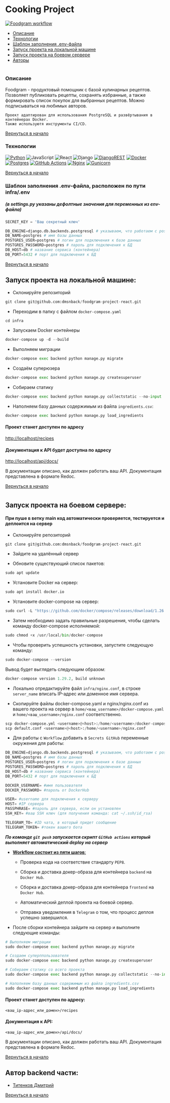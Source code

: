 # Сooking Project
<a name="Начало"></a>
[![Foodgram workflow](https://github.com/dmsnback/foodgram-project-react/actions/workflows/foodgram_workflow.yml/badge.svg)](https://github.com/dmsnback/foodgram-project-react/actions/workflows/foodgram_workflow.yml)

- [Описание](#Описание)
- [Технологии](#Технологии)
- [Шаблон заполнения .env-файла](#Шаблон)
- [Запуск проекта на локальной машине](#Запуск)
- [Запуск проекта на боевом сервере](#Запуск2)
- [Авторы](#Авторы)

#

<a name="Описание"></a>
### Описание

Foodgram - продуктовый помощник с базой кулинарных рецептов. Позволяет публиковать рецепты, сохранять избранные, а также формировать список покупок для выбранных рецептов. Можно подписываться на любимых авторов.

```
Проект адаптирован для использования PostgreSQL и развёртывания в контейнерах Docker.
Также используютя инструменты CI/CD.
```
[Вернуться в начало](#Начало)

<a name="Технологии"></a>
### Технологии

[![Python](https://img.shields.io/badge/python-3670A0?style=for-the-badge&logo=python&logoColor=ffdd54)](https://www.python.org)
![JavaScript](https://img.shields.io/badge/javascript-%23323330.svg?style=for-the-badge&logo=javascript&logoColor=%23F7DF1E)
![React](https://img.shields.io/badge/react-%2320232a.svg?style=for-the-badge&logo=react&logoColor=%2361DAFB)
![Django](https://img.shields.io/badge/django-%23092E20.svg?style=for-the-badge&logo=django&logoColor=white)
[![DjangoREST](https://img.shields.io/badge/DJANGO-REST-ff1709?style=for-the-badge&logo=django&logoColor=white&color=ff1709&labelColor=gray)](https://www.django-rest-framework.org)
[![Docker](https://img.shields.io/badge/docker-%230db7ed.svg?style=for-the-badge&logo=docker&logoColor=white)](https://www.docker.com)
[![Postgres](https://img.shields.io/badge/postgres-%23316192.svg?style=for-the-badge&logo=postgresql&logoColor=white)](https://www.postgresql.org)
[![GitHub Actions](https://img.shields.io/badge/github%20actions-%232671E5.svg?style=for-the-badge&logo=githubactions&logoColor=white)](https://github.com/features/actions)
[![Nginx](https://img.shields.io/badge/nginx-%23009639.svg?style=for-the-badge&logo=nginx&logoColor=white)](https://nginx.org/ru/)
[![Gunicorn](https://img.shields.io/badge/gunicorn-%298729.svg?style=for-the-badge&logo=gunicorn&logoColor=white)](https://gunicorn.org)

[Вернуться в начало](#Начало)

<a name="Шаблон"></a>
### Шаблон заполнения .env-файла, расположен по пути infra/.env
##### (в settings.py указаны дефолтные значения для переменных из env-файла)
```python
SECRET_KEY = 'Ваш секретный ключ'

DB_ENGINE=django.db.backends.postgresql # указываем, что работаем с postgresql
DB_NAME=postgres # имя базы данных
POSTGRES_USER=postgres # логин для подключения к базе данных
POSTGRES_PASSWORD=postgres # пароль для подключения к БД
DB_HOST=db # название сервиса (контейнера)
DB_PORT=5432 # порт для подключения к БД 
```
[Вернуться в начало](#Начало)

<a name="Запуск"></a>
## Запуск проекта на локальной машине:

- Склонируйте репозиторий
```python
git clone git@github.com:dmsnback/foodgram-project-react.git
```

- Переходим в папку с файлом ```docker-compose.yaml```
```python
cd infra
```

- Запускаем Docker контейнеры
```python
docker-compose up -d --build
```

- Выполняем миграции
```python
docker-compose exec backend python manage.py migrate 
```

- Создаём суперюзера
```python
docker-compose exec backend python manage.py createsuperuser
```

- Собираем статику
```python
docker-compose exec backend python manage.py collectstatic --no-input
```
- Наполняем базу данных содержимым из файла ```ingredients.csv```:
```python
docker-compose exec backend python manage.py load_ingredients
```
#### Проект станет доступен по адресу 

[http://localhost/recipes](http://localhost/recipes)

#### Документация к API будет доступна по адресу

[http://localhost/api/docs/](http://localhost/api/docs/)

В документации описано, как должен работать ваш API. Документация представлена в формате Redoc.

[Вернуться в начало](#Начало)

#
<a name="Запуск2"></a>
## Запуск проекта на боевом сервере:

#### При пуше в ветку main код автоматически проверяется, тестируется и деплоится на сервер

- Склонируйте репозиторий
```python
git clone git@github.com:dmsnback/foodgram-project-react.git
```
- Зайдите на удалённый сервер

- Обновите существующий список пакетов:
```python
sudo apt update
```
- Установите Docker на сервер:
```python
sudo apt install docker.io 
```
- Установите docker-compose на сервер:
```python
sudo curl -L "https://github.com/docker/compose/releases/download/1.26.0/docker-compose-$(uname -s)-$(uname -m)" -o /usr/local/bin/docker-compose
```
- Затем необходимо задать правильные разрешения, чтобы сделать команду docker-compose исполняемой:
```python
sudo chmod +x /usr/local/bin/docker-compose
```
- Чтобы проверить успешность установки, запустите следующую команду:
```python
sudo docker-compose --version
```
Вывод будет выглядеть следующим образом:
```python
docker-compose version 1.29.2, build unknown
```
- Локально отредактируйте файл ```infra/nginx.conf```, в строке ```server_name``` вписать IP-адрес или доменное имя сервера.

- Скопируйте файлы docker-compose.yaml и nginx/nginx.conf из вашего проекта на сервер в ```home/<ваш_username>/docker-compose.yaml``` и ```home/<ваш_username>/nginx.conf``` соответственно.
```python
scp docker-compose.yml <username>@<host>:/home/<username>/docker-compose.yml
scp default.conf <username>@<host>:/home/<username>/nginx.conf
```
- Для работы с ```Workflow``` добавить в ```Secrets GitHub``` переменные окружения для работы:
```python
DB_ENGINE=django.db.backends.postgresql # указываем, что работаем с postgresql
DB_NAME=postgres # имя базы данных
POSTGRES_USER=postgres # логин для подключения к базе данных
POSTGRES_PASSWORD=postgres # пароль для подключения к БД
DB_HOST=db # название сервиса (контейнера)
DB_PORT=5432 # порт для подключения к БД

DOCKER_USERNAME= #имя пользователя
DOCKER_PASSWORD= #пароль от DockerHub

USER= #username для подключения к серверу
HOST= #IP сервера
PASSPHRASE= #пароль для сервера, если он установлен
SSH_KEY= #ваш SSH ключ (для получения команда: cat ~/.ssh/id_rsa)

TELEGRAM_TO= #ID чата, в который придет сообщение
TELEGRAM_TOKEN= #токен вашего бота
```

___По команде ```git push``` запускается скрипт ```GitHub actions``` который выполняет автоматический deploy на сервер___


- <u>__Workflow состоит из пяти шагов__:</u>

	- Проверка кода на соответствие стандарту ```PEP8```.
	
	- Сборка и доставка докер-образа для контейнера ```backend``` на ```Docker Hub```.
	- Сборка и доставка докер-образа для контейнера ```frontend``` на ```Docker Hub```.
	
	- Автоматический деплой проекта на боевой сервер.
	
	- Отправка уведомления в ```Telegram``` о том, что процесс деплоя успешно завершился.

- После сборки контейнера зайдите на сервер и выполните следующие команды:
```python
# Выполняем миграции
sudo docker-compose exec backend python manage.py migrate

# Создаем суперппользователя
sudo docker-compose exec backend python manage.py createsuperuser

# Собираем статику со всего проекта
sudo docker-compose exec backend python manage.py collectstatic --no-input

# Наполняем базу данных содержимым из файла ingredients.csv
sudo docker-compose exec backend python manage.py load_ingredients
```

#### Проект станет доступен по адресу:

```<ваш_ip-адрес_или_домен>/recipes```

#### Документация к API: 

```<ваш_ip-адрес_или_домен>/api/docs/```

В документации описано, как должен работать ваш API. Документация представлена в формате Redoc.

[Вернуться в начало](#Начало)


<a name="Авторы"></a>
## Автор backend  части:


- [Титенков Дмитрий](https://github.com/dmsnback)

[Вернуться в начало](#Начало)
